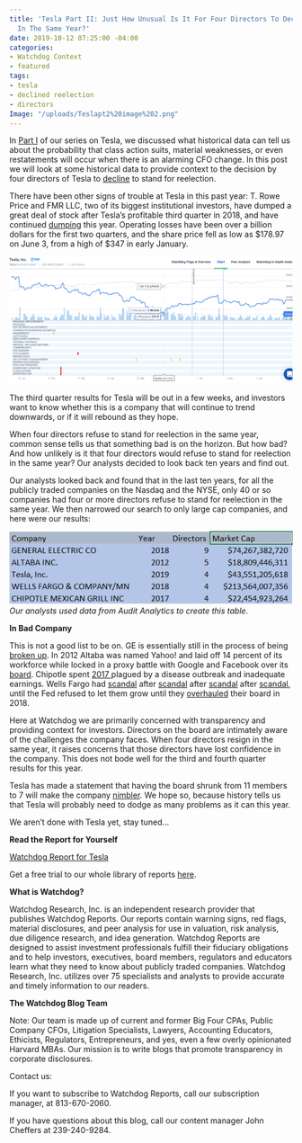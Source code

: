 ```yaml
---
title: 'Tesla Part II: Just How Unusual Is It For Four Directors To Decline Reelection
  In The Same Year?'
date: 2019-10-12 07:25:00 -04:00
categories:
- Watchdog Context
- featured
tags:
- tesla
- declined reelection
- directors
Image: "/uploads/Teslapt2%20image%202.png"
---
```


In [Part I](https://blog.cwdresearch.com/posts/tesla-part-i-another-cfo-change-increases-the-probability-of-more-problems-at-tesla/) of our series on Tesla, we discussed what historical data can tell us about the probability that class action suits, material weaknesses, or even restatements will occur when there is an alarming CFO change.  In this post we will look at some historical data to provide context to the decision by four directors of Tesla to [decline](https://www.sec.gov/Archives/edgar/data/1318605/000156459019012122/tsla-8k_20190418.htm) to stand for reelection.

There have been other signs of trouble at Tesla in this past year: T. Rowe Price and FMR LLC, two of its biggest institutional investors, have dumped a great deal of stock after Tesla’s profitable third quarter in 2018, and have continued [dumping](https://wccftech.com/institutional-investors-dump-tesla-amid-cash-burn-and-cost-controls/) this year.  Operating losses have been over a billion dollars for the first two quarters, and the share price fell as low as $178.97 on June 3, from a high of $347 in early January.

![Teslapt2 Image 1.png](/uploads/Teslapt2%20Image%201.png)

The third quarter results for Tesla will be out in a few weeks, and investors want to know whether this is a company that will continue to trend downwards, or if it will rebound as they hope.

When four directors refuse to stand for reelection in the same year, common sense tells us that something bad is on the horizon.  But how bad? And how unlikely is it that four directors would refuse to stand for reelection in the same year?  Our analysts decided to look back ten years and find out.

Our analysts looked back and found that in the last ten years, for all the publicly traded companies on the Nasdaq and the NYSE, only 40 or so companies had four or more directors refuse to stand for reelection in the same year.  We then narrowed our search to only large cap companies, and here were our results:

![Teslapt2 image 2.png](/uploads/Teslapt2%20image%202.png)
*Our analysts used data from Audit Analytics to create this table.*

**In Bad Company**

This is not a good list to be on.  GE is essentially still in the process of being [broken up](https://www.fool.com/investing/2018/12/10/the-fall-of-a-blue-chip-general-electrics-horrible.aspx). In 2012 Altaba was named Yahoo! and laid off 14 percent of its workforce while locked in a proxy battle with Google and Facebook over its [board](https://www.reuters.com/article/yahoo-layoff/yahoo-lays-off-2000-employees-idUSL2E8F41UP20120404).  Chipotle spent [2017 ](https://www.fool.com/investing/2017/12/02/why-2017-was-a-year-to-forget-for-chipotle-mexican.aspx)plagued by a disease outbreak and inadequate earnings. Wells Fargo had [scandal](https://money.cnn.com/2016/09/08/investing/wells-fargo-created-phony-accounts-bank-fees/index.html?iid=EL) after [scandal](https://money.cnn.com/2017/01/23/investing/wells-fargo-retaliation-ethics-line/index.html?iid=EL) after [scandal](https://money.cnn.com/2017/11/14/investing/wells-fargo-repossess-cars-military/index.html?iid=EL) after [scandal](https://money.cnn.com/2018/04/20/news/companies/wells-fargo-regulators-auto-lending-fine/index.html?iid=EL), until the Fed refused to let them grow until they [overhauled](https://money.cnn.com/2018/02/02/news/companies/wells-fargo-federal-reserve/index.html?iid=EL) their board in 2018.

Here at Watchdog we are primarily concerned with transparency and providing context for investors.  Directors on the board are intimately aware of the challenges the company faces.   When four directors resign in the same year, it raises concerns that those directors have lost confidence in the company.  This does not bode well for the third and fourth quarter results for this year.

Tesla has made a statement that having the board shrunk from 11 members to 7 will make the company [nimbler](https://www.nytimes.com/2019/04/19/business/tesla-directors-resign.html).  We hope so, because history tells us that Tesla will probably need to dodge as many problems as it can this year.

We aren’t done with Tesla yet, stay tuned…

**Read the Report for Yourself**

[Watchdog Report for Tesla](/uploads/Watchdog%20Report%20for%20Tesla,%20Inc.%20-%20TSLA.pdf)

Get a free trial to our whole library of reports [here](https://www.cwdresearch.com/free-trial).

**What is Watchdog?**

Watchdog Research, Inc. is an independent research provider that publishes Watchdog Reports. Our reports contain warning signs, red flags, material disclosures, and peer analysis for use in valuation, risk analysis, due diligence research, and idea generation. Watchdog Reports are designed to assist investment professionals fulfill their fiduciary obligations and to help investors, executives, board members, regulators and educators learn what they need to know about publicly traded companies. Watchdog Research, Inc. utilizes over 75 specialists and analysts to provide accurate and timely information to our readers.

**The Watchdog Blog Team**

Note:  Our team is made up of current and former Big Four CPAs, Public Company CFOs, Litigation Specialists, Lawyers, Accounting Educators, Ethicists, Regulators,  Entrepreneurs, and yes, even a few overly opinionated Harvard MBAs.  Our mission is to write blogs that promote transparency in corporate disclosures.

Contact us:

If you want to subscribe to Watchdog Reports, call our subscription manager, at 813-670-2060.

If you have questions about this blog, call our content manager John Cheffers at 239-240-9284.
